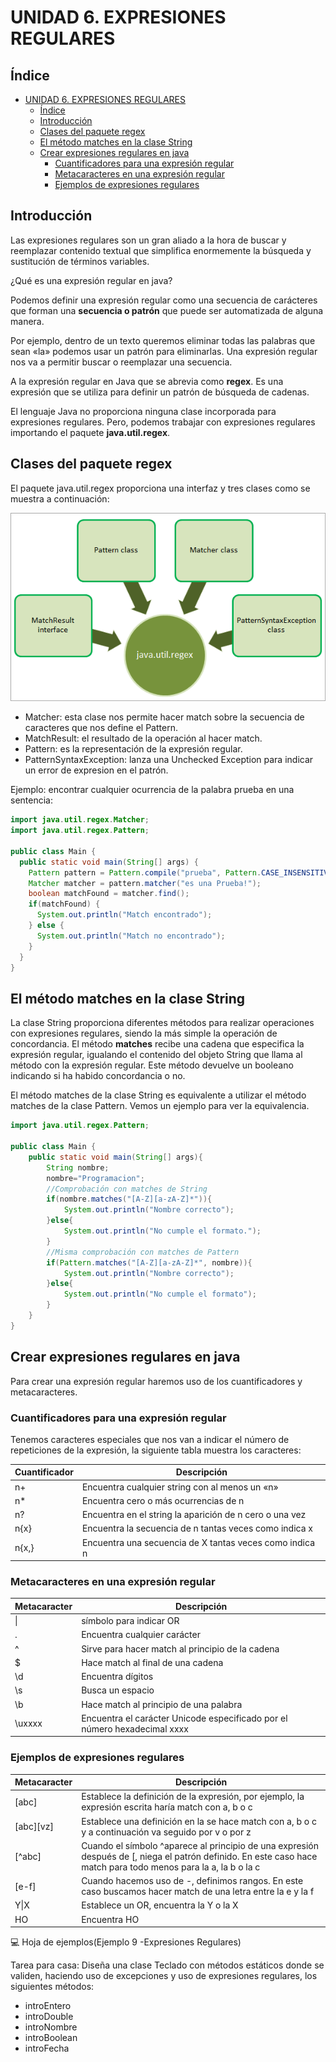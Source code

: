 # UNIDAD 6. EXPRESIONES REGULARES

## Índice
- [UNIDAD 6. EXPRESIONES REGULARES](#unidad-6-expresiones-regulares)
  - [Índice](#índice)
  - [Introducción](#introducción)
  - [Clases del paquete regex](#clases-del-paquete-regex)
  - [El método matches en la clase String](#el-método-matches-en-la-clase-string)
  - [Crear expresiones regulares en java](#crear-expresiones-regulares-en-java)
    - [Cuantificadores para una expresión regular](#cuantificadores-para-una-expresión-regular)
    - [Metacaracteres en una expresión regular](#metacaracteres-en-una-expresión-regular)
    - [Ejemplos de expresiones regulares](#ejemplos-de-expresiones-regulares)

## Introducción 

Las expresiones regulares son un gran aliado a la hora de buscar y reemplazar contenido textual que simplifica enormemente la búsqueda y sustitución de términos variables.

¿Qué es una expresión regular en java?

Podemos definir una expresión regular como una secuencia de carácteres que forman una __secuencia o patrón__ que puede ser automatizada de alguna manera.

Por ejemplo, dentro de un texto queremos eliminar todas las palabras que sean «la» podemos usar un patrón para eliminarlas. Una expresión regular nos va a permitir buscar o reemplazar una secuencia. 

A la expresión regular en Java que se abrevia como __regex__. Es una expresión que se utiliza para definir un patrón de búsqueda de cadenas.

El lenguaje Java no proporciona ninguna clase incorporada para expresiones regulares. Pero, podemos trabajar con expresiones regulares importando el paquete __java.util.regex__.

<div class="page"/>

## Clases del paquete regex
El paquete java.util.regex proporciona una interfaz y tres clases como se muestra a continuación:

![imagen java regex](img/javaregex.png)

* Matcher: esta clase nos permite hacer match sobre la secuencia de caracteres que nos define el Pattern.
* MatchResult: el resultado de la operación al hacer match.
* Pattern: es la representación de la expresión regular.
* PatternSyntaxException: lanza una Unchecked Exception para indicar un error de expresion en el patrón.

Ejemplo: encontrar cualquier ocurrencia de la palabra prueba en una sentencia:

```java
import java.util.regex.Matcher;
import java.util.regex.Pattern;

public class Main {
  public static void main(String[] args) {
    Pattern pattern = Pattern.compile("prueba", Pattern.CASE_INSENSITIVE);
    Matcher matcher = pattern.matcher("es una Prueba!");
    boolean matchFound = matcher.find();
    if(matchFound) {
      System.out.println("Match encontrado");
    } else {
      System.out.println("Match no encontrado");
    }
  }
}
```
<div class="page"/>

## El método matches en la clase String

La clase String proporciona diferentes métodos para realizar operaciones con expresiones regulares, siendo la más simple la operación de concordancia. El método **matches** recibe una cadena que especifica la expresión regular, igualando el contenido del objeto String que llama al método con la expresión regular. Este método devuelve un booleano indicando si ha habido concordancia o no.

El método matches de la clase String es equivalente a utilizar el método matches de la clase Pattern. Vemos un ejemplo para ver la equivalencia.

```java
import java.util.regex.Pattern;

public class Main {
    public static void main(String[] args){
        String nombre;
        nombre="Programacion";
        //Comprobación con matches de String
        if(nombre.matches("[A-Z][a-zA-Z]*")){
            System.out.println("Nombre correcto");
        }else{
            System.out.println("No cumple el formato.");
        }
        //Misma comprobación con matches de Pattern
        if(Pattern.matches("[A-Z][a-zA-Z]*", nombre)){
            System.out.println("Nombre correcto");
        }else{
            System.out.println("No cumple el formato");
        }
    }
}
```

## Crear expresiones regulares en java
Para crear una expresión regular haremos uso de los cuantificadores y metacaracteres. 

### Cuantificadores para una expresión regular

Tenemos caracteres especiales que nos van a indicar el número de repeticiones de la expresión, la siguiente tabla muestra los caracteres: 

| Cuantificador | Descripción | 
| ------------- | ------------- |
|n+|Encuentra cualquier string con al menos un «n»|
|n*|Encuentra cero o más ocurrencias de n|
|n?|Encuentra en el string la aparición de n cero o una vez|
|n{x}|Encuentra la secuencia de n tantas veces como indica x|
|n{x,}|Encuentra una secuencia de X tantas veces como indica n|

### Metacaracteres en una expresión regular

| Metacaracter | Descripción | 
| ------------- | ------------- |
|\||símbolo para indicar OR|
|.|Encuentra cualquier carácter|
|^|Sirve para hacer match al principio de la cadena|
|$|Hace match al final de una cadena|
|\d|Encuentra dígitos|
|\s|Busca un espacio|
|\b|Hace match al principio de una palabra|
|\uxxxx|Encuentra el carácter Unicode especificado por el número hexadecimal xxxx|

### Ejemplos de expresiones regulares

| Metacaracter | Descripción |
| ------------- | ------------- |
|[abc]|Establece la definición de la expresión, por ejemplo, la expresión escrita haría match con a, b o c|
|[abc][vz]|Establece una definición en la se hace match con a, b o c y a continuación va seguido por v o por z|
|[^abc]|Cuando el símbolo ^aparece al principio de una expresión después de [, niega el patrón definido. En este caso hace match para todo menos para la a, la b o la c|
|[e-f]|Cuando hacemos uso de -, definimos rangos. En este caso buscamos hacer match de una letra entre la e y la f|
|Y\|X|Establece un OR, encuentra la Y o la X|
|HO|Encuentra HO|

:computer: Hoja de ejemplos(Ejemplo 9 -Expresiones Regulares)

Tarea para casa: Diseña una clase Teclado con métodos estáticos donde se validen, haciendo uso de excepciones y uso de expresiones regulares, los siguientes métodos:

- introEntero
- introDouble
- introNombre
- introBoolean
- introFecha